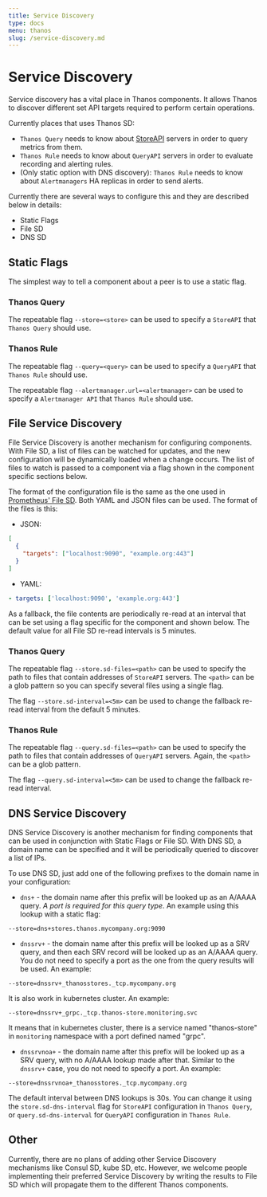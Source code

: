 ```yaml
---
title: Service Discovery
type: docs
menu: thanos
slug: /service-discovery.md
---
```


# Service Discovery

Service discovery has a vital place in Thanos components. It allows Thanos to discover different set API targets required to perform certain operations.

Currently places that uses Thanos SD:

* `Thanos Query` needs to know about [StoreAPI](https://github.com/thanos-io/thanos/blob/d3fb337da94d11c78151504b1fccb1d7e036f394/pkg/store/storepb/rpc.proto#L14) servers in order to query metrics from them.
* `Thanos Rule` needs to know about `QueryAPI` servers in order to evaluate recording and alerting rules.
* (Only static option with DNS discovery): `Thanos Rule` needs to know about `Alertmanagers` HA replicas in order to send alerts.

Currently there are several ways to configure this and they are described below in details:

* Static Flags
* File SD
* DNS SD

## Static Flags

The simplest way to tell a component about a peer is to use a static flag.

### Thanos Query

The repeatable flag `--store=<store>` can be used to specify a `StoreAPI` that `Thanos Query` should use.

### Thanos Rule

The repeatable flag `--query=<query>` can be used to specify a `QueryAPI` that `Thanos Rule` should use.

The repeatable flag `--alertmanager.url=<alertmanager>` can be used to specify a `Alertmanager API` that `Thanos Rule` should use.

## File Service Discovery

File Service Discovery is another mechanism for configuring components. With File SD, a
list of files can be watched for updates, and the new configuration will be dynamically loaded when a change occurs.
The list of files to watch is passed to a component via a flag shown in the component specific sections below.

The format of the configuration file is the same as the one used in [Prometheus' File SD](https://prometheus.io/docs/prometheus/latest/configuration/configuration/#file_sd_config).
Both YAML and JSON files can be used. The format of the files is this:

* JSON:

```json
[
  {
    "targets": ["localhost:9090", "example.org:443"]
  }
]
```

* YAML:

```yaml
- targets: ['localhost:9090', 'example.org:443']
```

As a fallback, the file contents are periodically re-read at an interval that can be set using a flag specific for the component and shown below.
The default value for all File SD re-read intervals is 5 minutes.

### Thanos Query

The repeatable flag `--store.sd-files=<path>` can be used to specify the path to files that contain addresses of `StoreAPI` servers.
The `<path>` can be a glob pattern so you can specify several files using a single flag.

The flag `--store.sd-interval=<5m>` can be used to change the fallback re-read interval from the default 5 minutes.

### Thanos Rule

The repeatable flag `--query.sd-files=<path>` can be used to specify the path to files that contain addresses of `QueryAPI` servers.
Again, the `<path>` can be a glob pattern.

The flag `--query.sd-interval=<5m>` can be used to change the fallback re-read interval.

## DNS Service Discovery

DNS Service Discovery is another mechanism for finding components that can be used in conjunction with Static Flags or File SD.
With DNS SD, a domain name can be specified and it will be periodically queried to discover a list of IPs.

To use DNS SD, just add one of the following prefixes to the domain name in your configuration:

* `dns+` - the domain name after this prefix will be looked up as an A/AAAA query. *A port is required for this query type*.
An example using this lookup with a static flag:
```
--store=dns+stores.thanos.mycompany.org:9090
```

* `dnssrv+` - the domain name after this prefix will be looked up as a SRV query, and then each SRV record will be looked up as an A/AAAA query. You do not need to specify a port as the one from the query results will be used. An example:

```
--store=dnssrv+_thanosstores._tcp.mycompany.org
```

It is also work in kubernetes cluster. An example:

```
--store=dnssrv+_grpc._tcp.thanos-store.monitoring.svc
```

It means that in kubernetes cluster, there is a service named "thanos-store" in `monitoring` namespace with a port defined named "grpc".

* `dnssrvnoa+` - the domain name after this prefix will be looked up as a SRV query, with no A/AAAA lookup made after that. Similar to the `dnssrv+` case, you do not need to specify a port. An example:

```
--store=dnssrvnoa+_thanosstores._tcp.mycompany.org
```

The default interval between DNS lookups is 30s. You can change it using the `store.sd-dns-interval` flag for `StoreAPI`
configuration in `Thanos Query`, or `query.sd-dns-interval` for `QueryAPI` configuration in `Thanos Rule`.

## Other

Currently, there are no plans of adding other Service Discovery mechanisms like Consul SD, kube SD, etc. However, we welcome
people implementing their preferred Service Discovery by writing the results to File SD which will propagate them to the different Thanos components.
